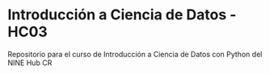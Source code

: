 # Introducción a Ciencia de Datos - HC03
Repositorio para el curso de Introducción a Ciencia de Datos con Python del NINE Hub CR
